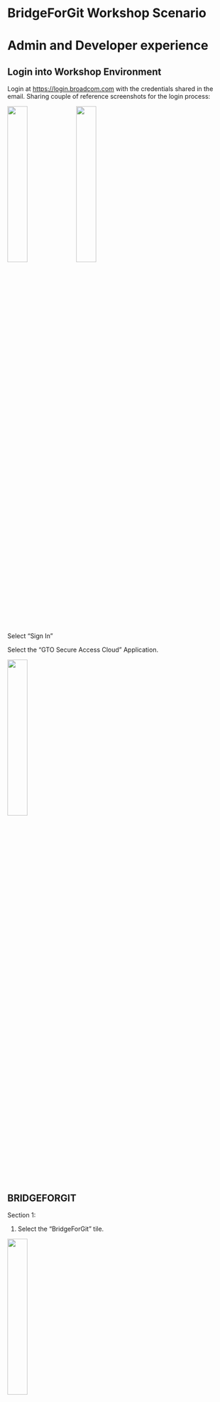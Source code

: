 # BridgeForGit Workshop Scenario
# Admin and Developer experience 

## Login into Workshop Environment

Login at https://login.broadcom.com with the credentials shared in the email. Sharing couple of reference screenshots for the login process: 

<img src='images/bridge/b4g1.png' width='30%'>

<img src='images/bridge/b4g2.png' width='30%'>

Select “Sign In”

Select the “GTO Secure Access Cloud” Application. 

<img src='images/bridge/b4g3.png' width='30%'>

## BRIDGEFORGIT 

Section 1: 

1. Select the “BridgeForGit” tile. 

<img src='images/bridge/b4g4.png' width='30%'>

2. Authenticate via Github. Please enter the credentials shared by the instructor. 

<img src='images/bridge/b4g5.png' width='30%'>

<img src='images/bridge/b4g6.png' width='30%'>

3. BridgeForGit UI gets launched. Select "Create new mapping" on the top right. 

<img src='images/bridge/b4g7.png' width='30%'>

4. Select Template for "Simple Mapping Definition"

<img src='images/bridge/b4g8.png' width='30%'>

Enter the Github url. 
The Url will be of the format https://github.com/theworkshopuser/doggos-custxx. 
Replace XX with the number in your User ID. 

<img src='images/bridge/b4g9.png' width='30%'>

Select Next. 

Endevor Connection page will appear. Keep the defaults. 

<img src='images/bridge/b4g10.png' width='30%'>

Select Next. 

Enter the Branch name as “main”. Keep the other fields as defaults. 

<img src='images/bridge/b4g11.png' width='30%'>

For Map Inventory details.
- For Endevor System, Select “DOGGOS-DOGGOS”. 
- For Endevor Sub System, Select “Cust0XX-Cust0XX”. 
Note: Please select “Cust0XX-Cust0XX” by replacing XX with the number in your User ID.
For instance, if your User ID is mfwsuser16@demo.broadcom.com, replace XX by number 16 and select that option from drop down. 
- For Element Types, Select COBCOPY, COBOL, LNK, LNKINC

<img src='images/bridge/b4g12.png' width='30%'>

<img src='images/bridge/b4g13.png' width='30%'>

<img src='images/bridge/b4g14.png' width='30%'>

Select Next. 

<img src='images/bridge/b4g15.png' width='30%'>

Select “Initialize Mapping”

The Mapping initialization Begins.

<img src='images/bridge/b4g16.png' width='30%'>

<img src='images/bridge/b4g17.png' width='30%'>

Section 2: 

Access the workspace.  

From the Application Portal Page. The page where you selected “BridgeForGit” before, now select “MSD-Workshop”. Sharing a reference screenshot: 

<img src='images/bridge/b4g18.png' width='30%'>

This will launch the Workshop environment: 

<img src='images/bridge/b4g19.png' width='30%'>

Select “Workspaces” Tab. 

<img src='images/bridge/b4g20.png' width='30%'>

Hover over the paused status, it will list the option to Run. Select Run

<img src='images/bridge/b4g21.png' width='30%'>

This will launch the workspace. 

<img src='images/bridge/b4g22.png' width='30%'>

Please wait for the startup script to be finished. 

Section 3: 

Select the burger icon (three vertical lines), File -> Open Folder (Ensure the open folder is pointing to /home/developer and selct OK).

From the command line Terminal. Run the command: cd /home/developer

Now Clone the newly mapped github repo. 
Command: git clone git@github.com:theworkshopuser/doggos-custXX.git

Replace XX with the number in your User ID. For instance if you are user 16, then the command will be 
git clone git@github.com:theworkshopuser/doggos-cust16.git

<img src='images/bridge/b4g23.png' width='30%'>

Cd into the cloned repo directory and switch to main branch. 

Commands: 
cd doggos-custXX/
Note: Replace XX with number in your User ID. 

git checkout main

<img src='images/bridge/b4g24.png' width='30%'>   

In the Explorer tab, Open the Cobol file from the below path:   
doggos-cust0XX —> COBOL -> DOGGOSXX.CBL   
Note: Replace XX with the number from your User ID   

<img src='images/bridge/b4g25.png' width='30%'>

Make a Quick change - Update one of the existing comments. 
Change line 20 from 

<img src='images/bridge/b4g26.png' width='30%'>

To

<img src='images/bridge/b4g27.png' width='30%'>

Save the file. 

Track, commit and push the changes into the github repo. 

git add .   
git commit -m "updated a comment"   
git push   

<img src='images/bridge/b4g28.png' width='30%'>

At this point, User edited a cobol file, pushed the changes to Github. With BridgeForGit Mapping that is already performed between this Github repo to the Endevor, the changes are synched with the Endevor.
To validate that the changes got synced to Endevor, Perform the below steps. 

Select the burger icon (three vertical lines), File -> Open Folder (Ensure the open folder is pointing to /home/developer/doggos-gse/ and selct OK).

<img src='images/bridge/b4g29.png' width='30%'>

Launch the "Explorer for Endevor" extension, This extension is already configured to Endevor instance and Inventory location. Select the configurations that get listed. Sharing reference screenshots:

<img src='images/bridge/b4g30.png' width='30%'>

<img src='images/bridge/b4g31.png' width='30%'>

<img src='images/bridge/b4g32.png' width='30%'>

Expand the folder structure in Explorer tab and select "show history". See the below screenshot for reference.

<img src='images/bridge/b4g33.png' width='30%'>

This will list the file changes and Element history. 

<img src='images/bridge/b4g34.png' width='30%'>


